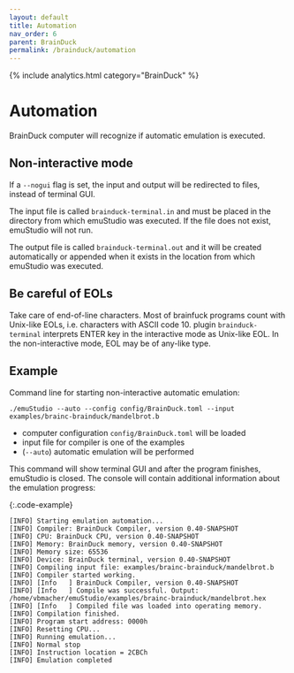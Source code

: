 ```yaml
---
layout: default
title: Automation
nav_order: 6
parent: BrainDuck
permalink: /brainduck/automation
---
```


{% include analytics.html category="BrainDuck" %}

# Automation

BrainDuck computer will recognize if automatic emulation is executed.

## Non-interactive mode

If a `--nogui` flag is set, the input and output will be redirected to files, instead of terminal GUI.

The input file is called `brainduck-terminal.in` and must be placed in the directory from which emuStudio was executed.
If the file does not exist, emuStudio will not run.

The output file is called `brainduck-terminal.out` and it will be created automatically or appended when it exists in
the location from which emuStudio was executed.

## Be careful of EOLs

Take care of end-of-line characters. Most of brainfuck programs count with Unix-like EOLs, i.e. characters with ASCII
code 10. plugin `brainduck-terminal` interprets ENTER key in the interactive mode as Unix-like EOL. In the
non-interactive mode, EOL may be of any-like type.

## Example

Command line for starting non-interactive automatic emulation:

    ./emuStudio --auto --config config/BrainDuck.toml --input examples/brainc-brainduck/mandelbrot.b

- computer configuration `config/BrainDuck.toml` will be loaded
- input file for compiler is one of the examples
- (`--auto`) automatic emulation will be performed

This command will show terminal GUI and after the program finishes, emuStudio is closed. The console will contain
additional information about the emulation progress:

{:.code-example}
```
[INFO] Starting emulation automation...
[INFO] Compiler: BrainDuck Compiler, version 0.40-SNAPSHOT
[INFO] CPU: BrainDuck CPU, version 0.40-SNAPSHOT
[INFO] Memory: BrainDuck memory, version 0.40-SNAPSHOT
[INFO] Memory size: 65536
[INFO] Device: BrainDuck terminal, version 0.40-SNAPSHOT
[INFO] Compiling input file: examples/brainc-brainduck/mandelbrot.b
[INFO] Compiler started working.
[INFO] [Info   ] BrainDuck Compiler, version 0.40-SNAPSHOT
[INFO] [Info   ] Compile was successful. Output: /home/vbmacher/emuStudio/examples/brainc-brainduck/mandelbrot.hex
[INFO] [Info   ] Compiled file was loaded into operating memory.
[INFO] Compilation finished.
[INFO] Program start address: 0000h
[INFO] Resetting CPU...
[INFO] Running emulation...
[INFO] Normal stop
[INFO] Instruction location = 2CBCh
[INFO] Emulation completed
```

